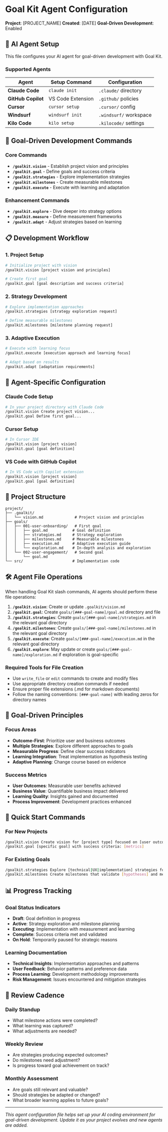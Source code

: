 # Goal Kit Agent Configuration

**Project**: [PROJECT_NAME]
**Created**: [DATE]
**Goal-Driven Development**: Enabled

## 🤖 AI Agent Setup

This file configures your AI agent for goal-driven development with Goal Kit.

### Supported Agents

| Agent | Setup Command | Configuration |
|-------|---------------|---------------|
| **Claude Code** | `claude init` | `.claude/` directory |
| **GitHub Copilot** | VS Code Extension | `.github/` policies |
| **Cursor** | `cursor setup` | `.cursor/` config |
| **Windsurf** | `windsurf init` | `.windsurf/` workspace |
| **Kilo Code** | `kilo setup` | `.kilocode/` settings |

## 🎯 Goal-Driven Development Commands

### Core Commands
- **`/goalkit.vision`** - Establish project vision and principles
- **`/goalkit.goal`** - Define goals and success criteria
- **`/goalkit.strategies`** - Explore implementation strategies
- **`/goalkit.milestones`** - Create measurable milestones
- **`/goalkit.execute`** - Execute with learning and adaptation

### Enhancement Commands
- **`/goalkit.explore`** - Dive deeper into strategy options
- **`/goalkit.measure`** - Define measurement frameworks
- **`/goalkit.adapt`** - Adjust strategies based on learning

## 📋 Development Workflow

### 1. Project Setup
```bash
# Initialize project with vision
/goalkit.vision [project vision and principles]

# Create first goal
/goalkit.goal [goal description and success criteria]
```

### 2. Strategy Development
```bash
# Explore implementation approaches
/goalkit.strategies [strategy exploration request]

# Define measurable milestones
/goalkit.milestones [milestone planning request]
```

### 3. Adaptive Execution
```bash
# Execute with learning focus
/goalkit.execute [execution approach and learning focus]

# Adapt based on results
/goalkit.adapt [adaptation requirements]
```

## 🔧 Agent-Specific Configuration

### Claude Code Setup
```bash
# In your project directory with Claude Code
/goalkit.vision Create project vision...
/goalkit.goal Define first goal...
```

### Cursor Setup
```bash
# In Cursor IDE
/goalkit.vision [project vision]
/goalkit.goal [goal definition]
```

### VS Code with GitHub Copilot
```bash
# In VS Code with Copilot extension
/goalkit.vision [project vision]
/goalkit.goal [goal definition]
```

## 📁 Project Structure

```
project/
├── .goalkit/
│   └── vision.md              # Project vision and principles
├── goals/
│   ├── 001-user-onboarding/   # First goal
│   │   ├── goal.md           # Goal definition
│   │   ├── strategies.md     # Strategy exploration
│   │   ├── milestones.md     # Measurable milestones
│   │   ├── execution.md      # Adaptive execution guide
│   │   └── exploration.md    # In-depth analysis and exploration
│   └── 002-user-engagement/   # Second goal
│       └── goal.md
└── src/                      # Implementation code
```

## 🛠️ Agent File Operations

When handling Goal Kit slash commands, AI agents should perform these file operations:

1. **`/goalkit.vision`**: Create or update `.goalkit/vision.md`
2. **`/goalkit.goal`**: Create `goals/[###-goal-name]/goal.md` directory and file
3. **`/goalkit.strategies`**: Create `goals/[###-goal-name]/strategies.md` in the relevant goal directory
4. **`/goalkit.milestones`**: Create `goals/[###-goal-name]/milestones.md` in the relevant goal directory
5. **`/goalkit.execute`**: Create `goals/[###-goal-name]/execution.md` in the relevant goal directory
6. **`/goalkit.explore`**: May update or create `goals/[###-goal-name]/exploration.md` if exploration is goal-specific

### Required Tools for File Creation
- Use `write_file` or `edit` commands to create and modify files
- Use appropriate directory creation commands if needed
- Ensure proper file extensions (.md for markdown documents)
- Follow the naming conventions: `[###-goal-name]` with leading zeros for directory names

## 🎯 Goal-Driven Principles

### Focus Areas
- **Outcome-First**: Prioritize user and business outcomes
- **Multiple Strategies**: Explore different approaches to goals
- **Measurable Progress**: Define clear success indicators
- **Learning Integration**: Treat implementation as hypothesis testing
- **Adaptive Planning**: Change course based on evidence

### Success Metrics
- **User Outcomes**: Measurable user benefits achieved
- **Business Value**: Quantifiable business impact delivered
- **Learning Quality**: Insights gained and documented
- **Process Improvement**: Development practices enhanced

## 🚀 Quick Start Commands

### For New Projects
```bash
/goalkit.vision Create vision for [project type] focused on [user outcomes] with [business goals]
/goalkit.goal [specific goal] with success criteria: [metrics]
```

### For Existing Goals
```bash
/goalkit.strategies Explore [technical|UX|implementation] strategies for [goal]
/goalkit.milestones Create milestones that validate [hypotheses] and measure [outcomes]
```

## 📊 Progress Tracking

### Goal Status Indicators
- **Draft**: Goal definition in progress
- **Active**: Strategy exploration and milestone planning
- **Executing**: Implementation with measurement and learning
- **Complete**: Success criteria met and validated
- **On Hold**: Temporarily paused for strategic reasons

### Learning Documentation
- **Technical Insights**: Implementation approaches and patterns
- **User Feedback**: Behavior patterns and preference data
- **Process Learning**: Development methodology improvements
- **Risk Management**: Issues encountered and mitigation strategies

## 🔄 Review Cadence

### Daily Standup
- What milestone actions were completed?
- What learning was captured?
- What adjustments are needed?

### Weekly Review
- Are strategies producing expected outcomes?
- Do milestones need adjustment?
- Is progress toward goal achievement on track?

### Monthly Assessment
- Are goals still relevant and valuable?
- Should strategies be adapted or changed?
- What broader learning applies to future goals?

---

*This agent configuration file helps set up your AI coding environment for goal-driven development. Update it as your project evolves and new agents are added.*
